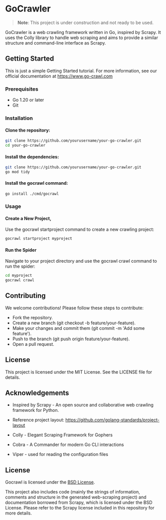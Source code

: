 # GoCrawler

> **Note**: This project is under construction and not ready to be used.

GoCrawler is a web crawling framework written in Go, inspired by Scrapy. It uses the Colly library to handle web scraping and aims to provide a similar structure and command-line interface as Scrapy.

## Getting Started
This is just a simple Getting Started tutorial.
For more information, see our official documentation at https://www.go-crawl.com
### Prerequisites

- Go 1.20 or later
- Git

### Installation

#### Clone the repository:

```bash
git clone https://github.com/yourusername/your-go-crawler.git
cd your-go-crawler
```

#### Install the dependencies:

```bash
git clone https://github.com/yourusername/your-go-crawler.git
go mod tidy
```

#### Install the gocrawl command:

```
go install ./cmd/gocrawl
```
### Usage

#### Create a New Project, 
Use the gocrawl startproject command to create a new crawling project:

```bash
gocrawl startproject myproject
```

#### Run the Spider
Navigate to your project directory and use the gocrawl crawl command to run the spider:
```bash
cd myproject
gocrawl crawl
```

## Contributing
We welcome contributions! Please follow these steps to contribute:

- Fork the repository.
- Create a new branch (git checkout -b feature/your-feature).
- Make your changes and commit them (git commit -m 'Add some feature').
- Push to the branch (git push origin feature/your-feature).
- Open a pull request.

## License

This project is licensed under the MIT License. See the LICENSE file for details.

## Acknowledgements

- Inspired by Scrapy - An open source and collaborative web crawling framework for Python.

- Reference project layout: https://github.com/golang-standards/project-layout

- Colly - Elegant Scraping Framework for Gophers

- Cobra - A Commander for modern Go CLI interactions

- Viper - used for reading the configuration files

## License

Gocrawl is licensed under the [BSD License](./LICENSE).

This project also includes code (mainly the strings of information, comments and structure in the generated web-scraping project) and documentation borrowed from Scrapy, which is licensed under the BSD License. Please refer to the Scrapy license included in this repository for more details.
